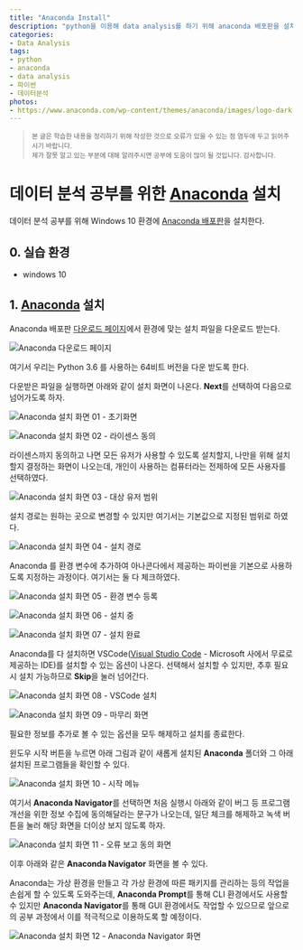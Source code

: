 ```yaml
---
title: "Anaconda Install"
description: "python을 이용해 data analysis를 하기 위해 anaconda 배포판을 설치한다."
categories:
- Data Analysis
tags:
- python
- anaconda
- data analysis
- 파이썬
- 데이터분석
photos:
- https://www.anaconda.com/wp-content/themes/anaconda/images/logo-dark.png
---
```


> <sub>본 글은 학습한 내용을 정리하기 위해 작성한 것으로 오류가 있을 수 있는 점 염두에 두고 읽어주시기 바랍니다.<br />
> 제가 잘못 알고 있는 부분에 대해 알려주시면 공부에 도움이 많이 될 것입니다. 감사합니다.</sub>

# 데이터 분석 공부를 위한 [Anaconda](https://www.anaconda.com/) 설치 #

데이터 분석 공부를 위해 Windows 10 환경에 [Anaconda 배포판](https://www.anaconda.com/)을 설치한다.

## 0. 실습 환경 ##

- windows 10

## 1. [Anaconda](https://www.anaconda.com/) 설치 ##

Anaconda 배포판 [다운로드 페이지](https://www.anaconda.com/download/)에서 환경에 맞는 설치 파일을 다운로드 받는다.

![Anaconda 다운로드 페이지](/assets/images/post_img/anaconda-install-01.png "Anaconda 다운로드 페이지")

여기서 우리는 Python 3.6 를 사용하는 64비트 버전을 다운 받도록 한다.

다운받은 파일을 실행하면 아래와 같이 설치 화면이 나온다. **Next**를 선택하여 다음으로 넘어가도록 하자.

![Anaconda 설치 화면 01 - 초기화면](/assets/images/post_img/anaconda-install-02.png "Anaconda 설치 화면 01 - 초기화면")

![Anaconda 설치 화면 02 - 라이센스 동의](/assets/images/post_img/anaconda-install-03.png "Anaconda 설치 화면 02 - 라이센스 동의")

라이센스까지 동의하고 나면 모든 유저가 사용할 수 있도록 설치할지, 나만을 위해 설치할지 결정하는 화면이 나오는데, 개인이 사용하는 컴퓨터라는 전제하에 모든 사용자를 선택하였다.

![Anaconda 설치 화면 03 - 대상 유저 범위](/assets/images/post_img/anaconda-install-04.png "Anaconda 설치 화면 03 - 대상 유저 범위")

설치 경로는 원하는 곳으로 변경할 수 있지만 여기서는 기본값으로 지정된 범위로 하였다.

![Anaconda 설치 화면 04 - 설치 경로](/assets/images/post_img/anaconda-install-05.png "Anaconda 설치 화면 04 - 설치 경로")

Anaconda 를 환경 변수에 추가하여 아나콘다에서 제공하는 파이썬을 기본으로 사용하도록 지정하는 과정이다. 여기서는 둘 다 체크하였다.

![Anaconda 설치 화면 05 - 환경 변수 등록](/assets/images/post_img/anaconda-install-06.png "Anaconda 설치 화면 05 - 환경 변수 등록")

![Anaconda 설치 화면 06 - 설치 중](/assets/images/post_img/anaconda-install-07.png "Anaconda 설치 화면 06 - 설치 중")

![Anaconda 설치 화면 07 - 설치 완료](/assets/images/post_img/anaconda-install-08.png "Anaconda 설치 화면 07 - 설치 완료")

Anaconda를 다 설치하면 VSCode([Visual Studio Code](https://code.visualstudio.com/) - Microsoft 사에서 무료로 제공하는 IDE)를 설치할 수 있는 옵션이 나온다. 선택해서 설치할 수 있지만, 추후 필요시 설치 가능하므로 **Skip**을 눌러 넘어간다.

![Anaconda 설치 화면 08 - VSCode 설치](/assets/images/post_img/anaconda-install-09.png "Anaconda 설치 화면 08 - VSCode 설치")

![Anaconda 설치 화면 09 - 마무리 화면](/assets/images/post_img/anaconda-install-10.png "Anaconda 설치 화면 09 - 마무리 화면")

필요한 정보를 추가로 볼 수 있는 옵션을 모두 해제하고 설치를 종료한다.

윈도우 시작 버튼을 누르면 아래 그림과 같이 새롭게 설치된 **Anaconda** 폴더와 그 아래 설치된 프로그램들을 확인할 수 있다.

![Anaconda 설치 화면 10 - 시작 메뉴](/assets/images/post_img/anaconda-install-11.png "Anaconda 설치 화면 10 - 시작 메뉴")

여기서 **Anaconda Navigator**를 선택하면 처음 실행시 아래와 같이 버그 등 프로그램 개선을 위한 정보 수집에 동의해달라는 문구가 나오는데, 일단 체크를 해제하고 녹색 버튼을 눌러 해당 화면을 더이상 보지 않도록 하자.

![Anaconda 설치 화면 11 - 오류 보고 동의 화면](/assets/images/post_img/anaconda-install-12.png "Anaconda 설치 화면 11 - 오류 보고 동의 화면")

이후 아래와 같은 **Anaconda Navigator** 화면을 볼 수 있다.

Anaconda는 가상 환경을 만들고 각 가상 환경에 따른 패키지를 관리하는 등의 작업을 손쉽게 할 수 있도록 도와주는데, **Anaconda Prompt**를 통해 CLI 환경에서도 사용할 수 있지만 **Anaconda Navigator**를 통해 GUI 환경에서도 작업할 수 있으므로 앞으로의 공부 과정에서 이를 적극적으로 이용하도록 할 예정이다.

![Anaconda 설치 화면 12 - Anaconda Navigator 화면](/assets/images/post_img/anaconda-install-13.png "Anaconda 설치 화면 12 - Anaconda Navigator 화면")

